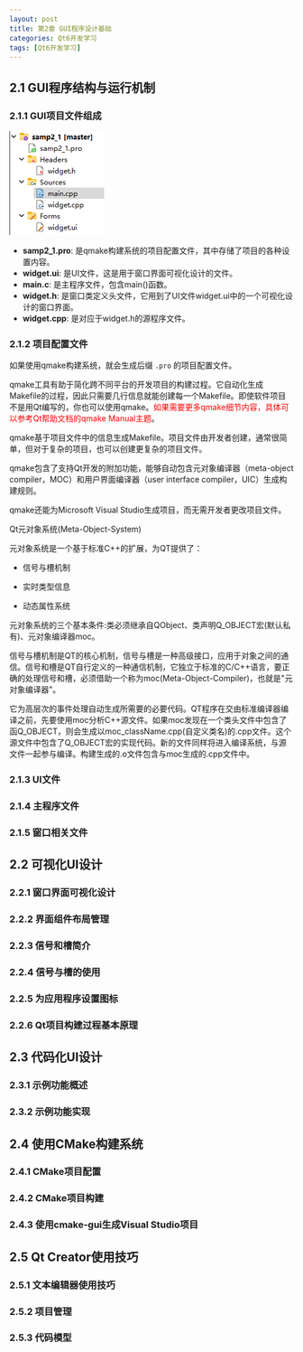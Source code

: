 ```yaml
---
layout: post
title: 第2章 GUI程序设计基础
categories: Qt6开发学习
tags: [Qt6开发学习]
---
```


## 2.1 GUI程序结构与运行机制

### 2.1.1 GUI项目文件组成

![Alt text](/assets/Qt6/ChapterTwo/项目管理目录树.png)

- **samp2_1.pro**: 是qmake构建系统的项目配置文件，其中存储了项目的各种设置内容。
- **widget.ui**: 是UI文件，这是用于窗口界面可视化设计的文件。
- **main.c**: 是主程序文件，包含main()函数。
- **widget.h**: 是窗口类定义头文件，它用到了UI文件widget.ui中的一个可视化设计的窗口界面。
- **widget.cpp**: 是对应于widget.h的源程序文件。

### 2.1.2 项目配置文件

如果使用qmake构建系统，就会生成后缀 `.pro` 的项目配置文件。

qmake工具有助于简化跨不同平台的开发项目的构建过程。它自动化生成Makefile的过程，因此只需要几行信息就能创建每一个Makefile。即使软件项目不是用Qt编写的，你也可以使用qmake。<font color="red">如果需要更多qmake细节内容，具体可以参考Qt帮助文档的qmake Manual主题</font>。

qmake基于项目文件中的信息生成Makefile。项目文件由开发者创建，通常很简单，但对于复杂的项目，也可以创建更复杂的项目文件。

qmake包含了支持Qt开发的附加功能，能够自动包含元对象编译器（meta-object compiler，MOC）和用户界面编译器（user interface compiler，UIC）生成构建规则。

qmake还能为Microsoft Visual Studio生成项目，而无需开发者更改项目文件。





Qt元对象系统(Meta-Object-System)

元对象系统是一个基于标准C++的扩展，为QT提供了：

- 信号与槽机制

- 实时类型信息

- 动态属性系统



元对象系统的三个基本条件:类必须继承自QObject、类声明Q_OBJECT宏(默认私有)、元对象编译器moc。

信号与槽机制是QT的核心机制，信号与槽是一种高级接口，应用于对象之间的通信。信号和槽是QT自行定义的一种通信机制，它独立于标准的C/C++语言，要正确的处理信号和槽，必须借助一个称为moc(Meta-Object-Compiler)，也就是"元对象编译器"。

它为高层次的事件处理自动生成所需要的必要代码。QT程序在交由标准编译器编译之前，先要使用moc分析C++源文件。如果moc发现在一个类头文件中包含了函Q_OBJECT，则会生成以moc_className.cpp(自定义类名)的.cpp文件。这个源文件中包含了Q_OBJECT宏的实现代码。新的文件同样将进入编译系统，与源文件一起参与编译。构建生成的.o文件包含与moc生成的.cpp文件中。







### 2.1.3 UI文件

### 2.1.4 主程序文件

### 2.1.5 窗口相关文件


## 2.2 可视化UI设计

### 2.2.1 窗口界面可视化设计

### 2.2.2 界面组件布局管理

### 2.2.3 信号和槽简介

### 2.2.4 信号与槽的使用

### 2.2.5 为应用程序设置图标

### 2.2.6 Qt项目构建过程基本原理


## 2.3 代码化UI设计

### 2.3.1 示例功能概述

### 2.3.2 示例功能实现


## 2.4 使用CMake构建系统

### 2.4.1 CMake项目配置

### 2.4.2 CMake项目构建

### 2.4.3 使用cmake-gui生成Visual Studio项目


## 2.5 Qt Creator使用技巧

### 2.5.1 文本编辑器使用技巧

### 2.5.2 项目管理

### 2.5.3 代码模型